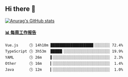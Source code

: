 ## Hi there 👋

[![Anurag's GitHub stats](https://github-readme-stats.vercel.app/api?username=OriLight152)](https://github.com/anuraghazra/github-readme-stats)

<!--
**OriLight152/OriLight152** is a ✨ _special_ ✨ repository because its `README.md` (this file) appears on your GitHub profile.

Here are some ideas to get you started:

- 🔭 I’m currently working on ...
- 🌱 I’m currently learning ...
- 👯 I’m looking to collaborate on ...
- 🤔 I’m looking for help with ...
- 💬 Ask me about ...
- 📫 How to reach me: ...
- 😄 Pronouns: ...
- ⚡ Fun fact: ...
-->

<!-- waka-box start -->
#### <a href="https://gist.github.com/92c8d5b388768c10efcba86e82b7c4fb" target="_blank">📊 每周工作报告</a>
```text
Vue.js     🕓 14h10m ███████████████████▌░░░░░░░ 72.4%
TypeScript 🕓 3h53m  █████▎░░░░░░░░░░░░░░░░░░░░░ 19.9%
YAML       🕓 26m    ▌░░░░░░░░░░░░░░░░░░░░░░░░░░  2.3%
Other      🕓 16m    ▎░░░░░░░░░░░░░░░░░░░░░░░░░░  1.4%
Java       🕓 12m    ▎░░░░░░░░░░░░░░░░░░░░░░░░░░  1.0%
```
<!-- Powered by https://github.com/journey-ad/waka-box-go . -->
<!-- waka-box end -->
